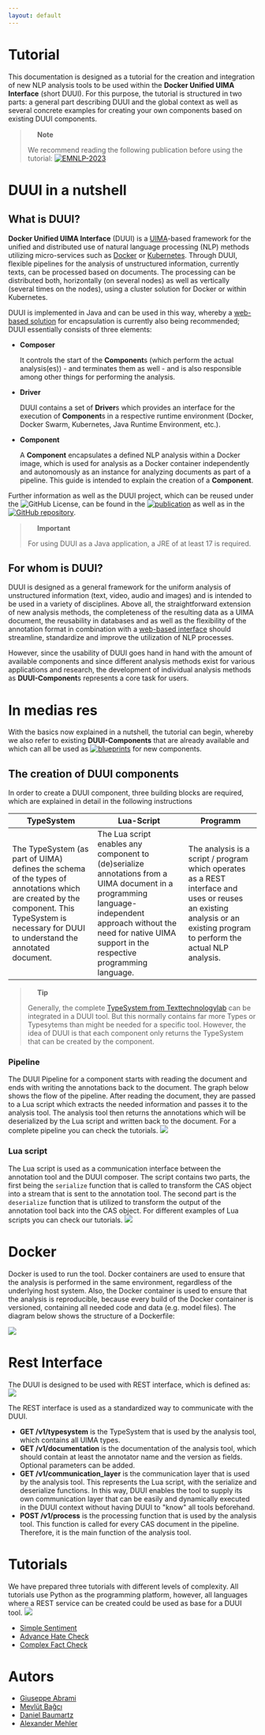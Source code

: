 ```yaml
---
layout: default
---
```


# Tutorial

This documentation is designed as a tutorial for the creation and integration of new NLP analysis tools to be used within the **Docker Unified UIMA Interface** (short DUUI).
For this purpose, the tutorial is structured in two parts: a general part describing DUUI and the global context as well as several concrete examples for creating your own components based on existing DUUI components.

> <img src="https://raw.githubusercontent.com/FortAwesome/Font-Awesome/6.x/svgs/solid/circle-info.svg" width="15" height="15"> **Note**
>
> We recommend reading the following publication before using the tutorial: [![EMNLP-2023](http://img.shields.io/badge/paper-FindingsEMNLP--2023-fb44ce.svg)](https://aclanthology.org/2023.findings-emnlp.29)

# DUUI in a nutshell

## What is DUUI?
**Docker Unified UIMA Interface** (DUUI) is a [UIMA](https://uima.apache.org/)-based framework for the unified and distributed use of natural language processing (NLP) methods utilizing micro-services such as [Docker](https://www.docker.com/) or [Kubernetes](https://kubernetes.io/).
Through DUUI, flexible pipelines for the analysis of unstructured information, currently texts, can be processed based on documents. The processing can be distributed both, horizontally (on several nodes) as well as vertically (several times on the nodes), using a cluster solution for Docker or within Kubernetes.

DUUI is implemented in Java and can be used in this way, whereby a [web-based solution](https://duui.texttechnologylab.org/) for encapsulation is currently also being recommended; DUUI essentially consists of three elements:
- **Composer**

  It controls the start of the **Component**s (which perform the actual analysis(es)) - and terminates them as well - and is also responsible among other things for performing the analysis.
- **Driver**

  DUUI contains a set of **Driver**s which provides an interface for the execution of **Component**s in a respective runtime environment (Docker, Docker Swarm, Kubernetes, Java Runtime Environment, etc.).

- **Component**

  A **Component** encapsulates a defined NLP analysis within a Docker image, which is used for analysis as a Docker container independently and autonomously as an instance for analyzing documents as part of a pipeline.
  This guide is intended to explain the creation of a **Component**.

Further information as well as the DUUI project, which can be reused under the ![GitHub License](https://img.shields.io/github/license/Texttechnologylab/DockerUnifiedUIMAInterface), can be found in the [![publication](http://img.shields.io/badge/paper-FindingsEMNLP--2023-fb44ce.svg)](https://aclanthology.org/2023.findings-emnlp.29)  as well as in the [![GitHub repository](https://img.shields.io/badge/GitHub_repository-blue)](https://github.com/texttechnologylab/DockerUnifiedUIMAInterface).

> <img src="https://raw.githubusercontent.com/FortAwesome/Font-Awesome/6.x/svgs/solid/triangle-exclamation.svg" width="15" height="15"> **Important**
>
> For using DUUI as a Java application, a JRE of at least 17 is required.

## For whom is DUUI?
DUUI is designed as a general framework for the uniform analysis of unstructured information (text, video, audio and images) and is intended to be used in a variety of disciplines.
Above all, the straightforward extension of new analysis methods, the completeness of the resulting data as a UIMA document, the reusability in databases and as well as the flexibility of the annotation format in combination with a [web-based interface](https://duui.texttechnologylab.org/) should streamline, standardize and improve the utilization of NLP processes.

However, since the usability of DUUI goes hand in hand with the amount of available components and since different analysis methods exist for various applications and research, the development of individual analysis methods as **DUUI-Component**s represents a core task for users.

# In medias res
With the basics now explained in a nutshell, the tutorial can begin, whereby we also refer to existing **DUUI-Components** that are already available and which can all be used as [![blueprints](https://img.shields.io/badge/blueprints-blue)](https://github.com/texttechnologylab/duui-uima) for new components.

## The creation of DUUI components
In order to create a DUUI component, three building blocks are required, which are explained in detail in the following instructions

TypeSystem | Lua-Script | Programm |
--- | --- | --- |
The TypeSystem (as part of UIMA) defines the schema of the types of annotations which are created by the component. This TypeSystem is necessary for DUUI to understand the annotated document. | The Lua script enables any component to (de)serialize annotations from a UIMA document in a programming language-independent approach without the need for native UIMA support in the respective programming language. | The analysis is a script / program which operates as a REST interface and uses or reuses an existing analysis or an existing program to perform the actual NLP analysis.  |

> <img src="https://raw.githubusercontent.com/FortAwesome/Font-Awesome/6.x/svgs/solid/lightbulb.svg" width="15" height="15"> **Tip**
>
> Generally, the complete [TypeSystem from Texttechnologylab](https://github.com/texttechnologylab/UIMATypeSystem) can be integrated in a DUUI tool. But this normally contains far more Types or Typesytems than might be needed for a specific tool. However, the idea of DUUI is that each component only returns the TypeSystem that can be created by the component.


### Pipeline
The DUUI Pipeline for a component starts with reading the document and ends with writing the annotations back to the document.
The graph below shows the flow of the pipeline. After reading the document, they are passed to a Lua script which extracts the needed information and passes it to the analysis tool. The analysis tool then returns the annotations which will be deserialized by the Lua script and written back to the document.
For a complete pipeline you can check the tutorials.
![](https://mermaid.ink/img/pako:eNqFUUtrwzAM_itG52Y_IINCmwcMsks22CPuwYuVxhDbwbEZW-l_n5KwtOkO00nW9xLyCWorEWJoOvtZt8J5VpT33DCqIXwcnehbtjPGeuGVNSyxurcGjZ8pY-UVhyvGs7UdhwO7EDIiFEHQcJ6hkTcBk-uA7qJZoHcSs0X6W1I5rKe4olwjuyq1ddC04YFF0ZbtqxKFRHdjsOywCnv7J6ws1khSvTjlyXyKSqvXx4cr7ZKxNH_X3rPojqTZ_MrIh9EdlOjUN06m-YzkIyJxjV2ptiyBDWh0WihJ33kaIQ6-RY0cYmolNiJ0ngM3Z6KK4O3Tl6kh9i7gBpwNxxbiRnQDvUIvhcdUCbqLninnH4ldoPU?type=png)


### Lua script
The Lua script is used as a communication interface between the annotation tool and the DUUI composer.
The script contains two parts, the first being the `serialize` function that is called to transform the CAS object into a stream that is sent to the annotation tool.
The second part is the `deserialize` function that is utilized to transform the output of the annotation tool back into the CAS object.
For different examples of Lua scripts you can check our tutorials.
![](https://mermaid.ink/img/pako:eNqNU9luwyAQ_BXEc9IPcKVKjnNVclTJSdXD5IGadYxkwMKgqo3y78VGoY578sTu7O4MAxxxoRjgCJe1ei0qqg1Ks2sikVutfTlo2lQollIZariSKFGiURKk8SUIrXOCB_hOqZrgPTrDYUZ6H4fkBdCC5rTm7zBEu8W4hqIfmmZjbOFYk3iLiAN2msq2VFpweeiop9MbtMzvrGms2RoNVOyH7SDZtzoY_ENJlo6xlVPyoLkBRIMLTsUPjGEbNoG_d9ZJ-OwM0LPjQKOhv_kT53NVWOFuybsxyzOgDPRowIUTgezpD7KxBUneH197qnn-uLkd9H498FfZMzS9cq0LHy19tPbR2kXI3yXq0iufXvmiBE-wAC0oZ-4JHzuMYFOBAIIjt2VQUlsbgok8uVJqjdq-yQJHRluYYK3socJRSevWRbZh1MCcU-eDOJcA40bpjf8j_Vc5fQA4R-qm?type=png)



# Docker

Docker is used to run the tool.
Docker containers are used to ensure that the analysis is performed in the same environment, regardless of the underlying host system.
Also, the Docker container is used to ensure that the analysis is reproducible, because every build of the Docker container is versioned, containing all needed code and data (e.g. model files).
The diagram below shows the structure of a Dockerfile:

![](https://mermaid.ink/img/pako:eNp1kTtrwzAQgP_KoTleO3goxJYNHgqBkqnuoEhnR1Qv9Cg1If-9igSNly7HffqO03F3I9wKJC25KMu_mgtGNhsA4FYlbQK8FDp-zIRmjx4mzVacyScExzhCl83w42xAoOfzBCfr49P22U4mRKYUUHRoBBouMTwrSvua_hd3JeNjDlykQRhM9Juz0uy-G_b6W3prNO49zb63boNRqjJEaV0CHKFpXqGr0BXoK_QFaAVaYKgwFBjJgWj0mkmR93h7qJnEK-q8pjanAheWVB5jNvdcylK075vhpI0-4YF4m9YraRemQqbkBItIJVs903-vKGS0_q1eqhzs_guFyIvu?type=png)


# Rest Interface

The DUUI is designed to be used with REST interface, which is defined as:
![](https://mermaid.ink/img/pako:eNpV0MtqwzAQBdBfEQPZJYRuXSiksZNuSkJtuqlKGaRJbLAe6FEwIf_eqUKKu9PMPTDiXkA5TVDBOaDvRVc_Srv5kPDWtJ2ET7FaPYlnnvdNJ9bfD-s0eYpTTGQ4ZVrAdga0U9mQTZgGZ2emnhnljMl2UMV8jThRmMmG5fHQ3qgPTlGMJV4stgXsGGysdXzDhX_JnpN3CvF--r5_4f3B_17DURwxoKHEjA0swVAwOGju4CKtEBJST4YkVPzUdMI8JgnSXpliTq6drIIqhUxLCC6fe6hOOEaesteYqB6QuzR_W9IDf_P11nIp-_oDP5h3lg?type=png)

The REST interface is used as a standardized way to communicate with the DUUI.
-  **GET /v1/typesystem** is the TypeSystem that is used by the analysis tool, which contains all UIMA types.
-  **GET /v1/documentation** is the documentation of the analysis tool, which should contain at least the annotator name and the version as fields. Optional parameters can be added.
-  **GET /v1/communication_layer** is the communication layer that is used by the analysis tool. This represents the Lua script, with the serialize and deserialize functions. In this way, DUUI enables the tool to supply its own communication layer that can be easily and dynamically executed in the DUUI context without having DUUI to "know" all tools beforehand.
-  **POST /v1/process** is the processing function that is used by the analysis tool. This function is called for every CAS document in the pipeline. Therefore, it is the main function of the analysis tool.


# Tutorials

We have prepared three tutorials with different levels of complexity. All tutorials use Python as the programming platform, however, all languages where a REST service can be created could be used as base for a DUUI tool.
![](https://mermaid.ink/img/pako:eNo9kD1PwzAQhv-KdQNTOwBbBqSQCFHRLoROmOGwL42Ffa4cmw9V_e9cGqUeLN_73IffO4GJlqCC3scfM2DKavuqWcmp3zW8lRyTQ6_hQ63XD-pRtM6FoyfVEWcX5JrYjWqF1PYb2ZB6xkyqGch8zawR1sSp6lc9oclXNg_iW-Htfr9ZptRqAZeQ74RveMypmOwiL2l8L_pL-aTElGkUGVYQKAV0VhydpiYa8kCBNFTytNRj8fJhzWdJRTHX_bGBSjrTClIshwGqHv0oUTlasdE6PCQMV5Wsk43s5p1dVnf-B-NyZwk?type=png)

* [Simple Sentiment](Sentiment)
* [Advance Hate Check](HateCheck)
* [Complex Fact Check](FactChecking)

# Autors
- [Giuseppe Abrami](https://www.texttechnologylab.org/team/giuseppe-abrami/)
- [Mevlüt Bağcı](https://www.texttechnologylab.org/team/mevl%c3%bct-bagci/)
- [Daniel Baumartz](https://www.texttechnologylab.org/team/daniel-baumartz/)
- [Alexander Mehler](https://www.texttechnologylab.org/team/alexander-mehler/)
